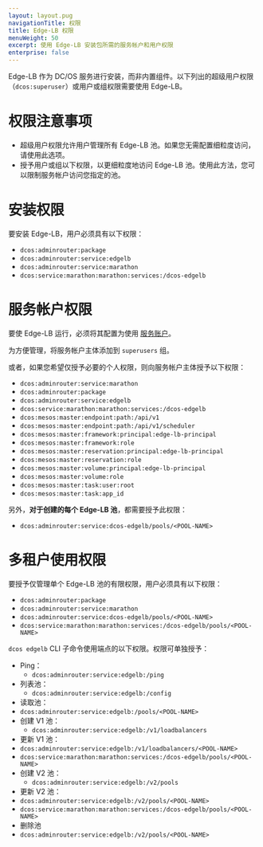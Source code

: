 ```yaml
---
layout: layout.pug
navigationTitle: 权限
title: Edge-LB 权限
menuWeight: 50
excerpt: 使用 Edge-LB 安装包所需的服务帐户和用户权限
enterprise: false
---
```



Edge-LB 作为 DC/OS 服务进行安装，而非内置组件。以下列出的超级用户权限（`dcos:superuser`）或用户或组权限需要使用 Edge-LB。

# 权限注意事项

- 超级用户权限允许用户管理所有 Edge-LB 池。如果您无需配置细粒度访问，请使用此选项。
- 授予用户或组以下权限，以更细粒度地访问 Edge-LB 池。使用此方法，您可以限制服务帐户访问您指定的池。

# 安装权限

要安装 Edge-LB，用户必须具有以下权限：

- `dcos:adminrouter:package`
- `dcos:adminrouter:service:edgelb`
- `dcos:adminrouter:service:marathon`
- `dcos:service:marathon:marathon:services:/dcos-edgelb`

# 服务帐户权限

要使 Edge-LB 运行，必须将其配置为使用 [服务账户](/dcos/cn/services/edge-lb/1.1/installing/#create-a-service-account/)。

为方便管理，将服务帐户主体添加到 `superusers` 组。

或者，如果您希望仅授予必要的个人权限，则向服务帐户主体授予以下权限：

- `dcos:adminrouter:service:marathon`
- `dcos:adminrouter:package`
- `dcos:adminrouter:service:edgelb`
- `dcos:service:marathon:marathon:services:/dcos-edgelb`
- `dcos:mesos:master:endpoint:path:/api/v1`
- `dcos:mesos:master:endpoint:path:/api/v1/scheduler`
- `dcos:mesos:master:framework:principal:edge-lb-principal`
- `dcos:mesos:master:framework:role`
- `dcos:mesos:master:reservation:principal:edge-lb-principal`
- `dcos:mesos:master:reservation:role`
- `dcos:mesos:master:volume:principal:edge-lb-principal`
- `dcos:mesos:master:volume:role`
- `dcos:mesos:master:task:user:root`
- `dcos:mesos:master:task:app_id`

另外，**对于创建的每个 Edge-LB 池**，都需要授予此权限：

- `dcos:adminrouter:service:dcos-edgelb/pools/<POOL-NAME>`

# 多租户使用权限

要授予仅管理单个 Edge-LB 池的有限权限，用户必须具有以下权限：

- `dcos:adminrouter:package`
- `dcos:adminrouter:service:marathon`
- `dcos:adminrouter:service:dcos-edgelb/pools/<POOL-NAME>`
- `dcos:service:marathon:marathon:services:/dcos-edgelb/pools/<POOL-NAME>`

`dcos edgelb` CLI 子命令使用端点的以下权限。权限可单独授予：

- Ping：
    - `dcos:adminrouter:service:edgelb:/ping`
- 列表池：
    - `dcos:adminrouter:service:edgelb:/config`
- 读取池：
 - `dcos:adminrouter:service:edgelb:/pools/<POOL-NAME>`
- 创建 V1 池：
    - `dcos:adminrouter:service:edgelb:/v1/loadbalancers`
- 更新 V1 池：
 - `dcos:adminrouter:service:edgelb:/v1/loadbalancers/<POOL-NAME>`
 - `dcos:service:marathon:marathon:services:/dcos-edgelb/pools/<POOL-NAME>`
- 创建 V2 池：
    - `dcos:adminrouter:service:edgelb:/v2/pools`
- 更新 V2 池：
 - `dcos:adminrouter:service:edgelb:/v2/pools/<POOL-NAME>`
 - `dcos:service:marathon:marathon:services:/dcos-edgelb/pools/<POOL-NAME>`
- 删除池
 - `dcos:adminrouter:service:edgelb:/v2/pools/<POOL-NAME>`
